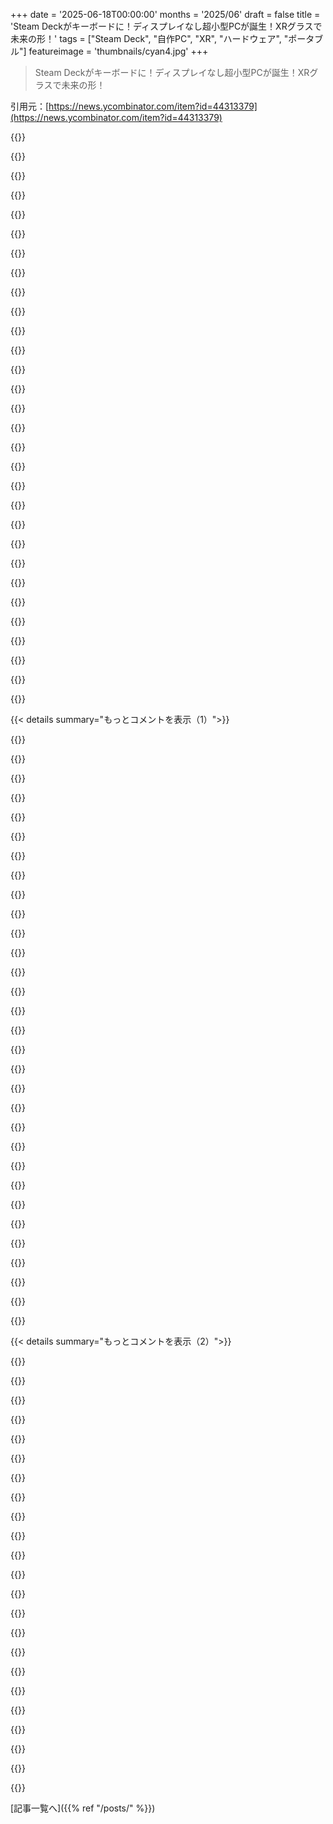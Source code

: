 +++
date = '2025-06-18T00:00:00'
months = '2025/06'
draft = false
title = 'Steam Deckがキーボードに！ディスプレイなし超小型PCが誕生！XRグラスで未来の形！'
tags = ["Steam Deck", "自作PC", "XR", "ハードウェア", "ポータブル"]
featureimage = 'thumbnails/cyan4.jpg'
+++

> Steam Deckがキーボードに！ディスプレイなし超小型PCが誕生！XRグラスで未来の形！

引用元：[https://news.ycombinator.com/item?id=44313379](https://news.ycombinator.com/item?id=44313379)




{{<matomeQuote body="このプロジェクトはずっと頭の片隅にあったことで、少しずつ形になってきたんだ。<br>Apple Magic Keyboardの真下に完璧に収まるコンピューターで、ドングルや小型マウスみたいな周辺機器を収納するスペースもある。ディスプレイはなくて、代わりにXRグラスを使うんだ。<br>中身はSteam Deck OLEDのメインボード、クーラー、バッテリーだよ。ちゃんとパーツを別に買って、傷一つない本体をバラしたわけじゃないんだ。<br>リンクはCADファイルだよ。もっと良いのを作ろうと思って、オープンソースにしたんだ。<br>すぐにファイルを見たい人はどうぞ。これは興味がある人向けの誕生秘話だよ。<br>XREAL glassesを数ヶ月前から使い始めたんだけど、最高だよ、間違いなく俺のお気に入りの”XR”製品だ。XRのキラーアプリであるバーチャルディスプレイを中心に作られていて、不要なハードウェアは全部削ぎ落として小型軽量になってる。<br>でも、この無駄が嫌なんだ。どんなデバイスで使っても、内蔵スクリーンは使われないままだし。それに並行して、”空間コンピューター”と名乗ってる製品にはすごくガッカリしてるんだ。顔に貼り付ける重たいiPadでしかないからね。<br>これらのグラスと一緒に使うために設計された、本当に小さな本物のコンピューターが欲しかったんだ。<br>それで本物のiPadを手に入れて、Shapr3Dをダウンロードして作業に取り掛かった。試行錯誤のプロセスでは、iPadと3Dプリンターを行ったり来たりしたよ。ネジ穴、エアフロー、人間工学を完璧にするために、およそ15回は失敗を繰り返したと思う。<br>その最終的な結果が、俺が信じる真の”空間コンピューター”だよ。毎日使ってるけど、かなり満足してる。今はUbuntu 24が動いてるけど、ハードウェアに最適化されてるSteam OSに戻すかもしれないな。" userName="MichaelThatsIt" createdAt="2025/06/18 21:21:26" color="#ff5c5c">}}




{{<matomeQuote body="プロジェクトのreadme.mdにコメントの最初の3文くらい入れた方がいいよ。”spatial display”とかXREALが何かわからない人もいるからさ。" userName="ludicrousdispla" createdAt="2025/06/19 04:17:55" color="#785bff">}}




{{<matomeQuote body="小型マウスを持ち歩く代わりに、ケース自体をトラックパッドにするのもアリじゃない？<br>https://ploopy.co/trackpad/" userName="marci" createdAt="2025/06/19 10:24:21" color="#ff33a1">}}




{{<matomeQuote body="（コメント3への返信）それ持ってるよ！結構デカいんだよね。<br>フルサイズのトラックボールをどうにかして中に収められないか考えてるところ。" userName="MichaelThatsIt" createdAt="2025/06/19 16:50:29" color="">}}




{{<matomeQuote body="Steam Deckのトラックパッドを使うこと考えた？あれって便利？" userName="holmesworcester" createdAt="2025/06/23 16:30:13" color="">}}




{{<matomeQuote body="ははあ、面白い…Steam Deckのデュアルトラックパッドじゃなくてデュアルトラックボールだったらどうなるんだろ…って考えちゃったよ。" userName="marci" createdAt="2025/06/19 20:03:41" color="">}}




{{<matomeQuote body="XREAL glasses使い始めて数ヶ月ってことだけど、視力とか目の疲れはどう？<br>ゲームや映画にはいいけど、仕事にはぼやけてるって言う人も見たことあるんだけど…" userName="nottorp" createdAt="2025/06/19 07:32:17" color="#45d325">}}




{{<matomeQuote body="Viture XR Pro glasses使ってるけど、たまにPCに使うのはいいけど、仕事で毎日使うほどじゃないな。ゲームや映画にはすごくいいし、電車や飛行機でノートPC使う時の姿勢改善にも役立つ。でも、両目のフォーカス調整しても、24”とか27”モニターのシャープさには及ばないんだ。<br>もしデスクに24”の1080pモニターか、XRグラスで8〜10時間作業するかって言われたら、モニターを選ぶね。<br>目の疲れは全然感じないよ。表示が3〜4m先に見えるのが効いてるのかも。" userName="Full_Clark" createdAt="2025/06/20 01:41:52" color="#785bff">}}




{{<matomeQuote body="XREAL glassesを毎日1ヶ月使ったら視力が落ち始めたってレビューを見たよ（使うのやめたら1週間ちょっとで良くなったらしいけど）。<br>だから長期使用者の意見にだけ耳を傾けるべきだと思うな…" userName="throwaway290" createdAt="2025/06/19 14:37:21" color="#ff5c5c">}}




{{<matomeQuote body="それはかなり断言してるね、根拠とかソースあるの？" userName="delecti" createdAt="2025/06/19 16:34:52" color="">}}




{{<matomeQuote body="ええとね、ロシア語だけどソースはあるよ。これね https://www.iphones.ru/iNotes/otkazalsya-ot-ochkov-rasshiren..." userName="throwaway290" createdAt="2025/06/19 17:18:39" color="#ff33a1">}}




{{<matomeQuote body="身体的なダメージっていうよりは、単なる眼精疲労に聞こえるな。どんな仕組みでダメージ受けるっていうのさ？" userName="lima" createdAt="2025/06/19 20:52:17" color="">}}




{{<matomeQuote body="Air glassesはちょっとぼやけるんだよね。Xreal One Prosの方がずっといいよ。ビデオ通話しないなら一日中でも作業できるし。" userName="regularfry" createdAt="2025/06/19 10:30:32" color="#38d3d3">}}




{{<matomeQuote body="他のXR製品と比べて特別ダメってことはないよ。だいたい必要な作業はこれでできるし。" userName="MichaelThatsIt" createdAt="2025/06/19 07:54:31" color="">}}




{{<matomeQuote body="AR製品同士の比較じゃなくて、ARとモニターを比べてるんだよ。" userName="nottorp" createdAt="2025/06/19 08:11:02" color="">}}




{{<matomeQuote body="ごめんごめん。普通の1080pモニターと同じくらい良いし、120Hzのリフレッシュレートにも対応してるよ。まあ、FOV（視野角）が気になるかもね。" userName="MichaelThatsIt" createdAt="2025/06/19 15:28:58" color="#ff5c5c">}}




{{<matomeQuote body="試すのはずっと先になりそうだなあ。俺乱視と度数があるから、かなり特注品が必要になりそうなんだ。" userName="nottorp" createdAt="2025/06/19 17:25:51" color="">}}




{{<matomeQuote body="それ、処方箋レンズのインサートがあるよ、乱視とか度数込みで。" userName="lima" createdAt="2025/06/19 20:44:56" color="#785bff">}}




{{<matomeQuote body="Appleみたいに？一つの供給元で、しかもめっちゃ高いとか？" userName="nottorp" createdAt="2025/06/20 07:38:50" color="">}}




{{<matomeQuote body="度付きレンズはサイトで地域ごとに3つの業者が紹介されてるみたいで、他にもいくつかあるよ。USの提携業者は150ドルって書いてたけど、他のとこはもっと安いオプションもあると思う。" userName="corvec" createdAt="2025/06/20 08:13:20" color="#ff33a1">}}




{{<matomeQuote body="私はEUに住んでるんだけど、HONSVRを使って50ドルだったよ。これはリーズナブルだと思う。" userName="lima" createdAt="2025/06/21 14:04:02" color="#45d325">}}




{{<matomeQuote body="私もXREALでhonsvrのレンズを使ってるけど、軽度の乱視だけどすごく良い感じだよ。" userName="holmesworcester" createdAt="2025/06/23 16:31:17" color="">}}




{{<matomeQuote body="ファイルと体験を共有してくれてマジありがとう！<br>初めてのXRグラス、Xreal One Proを買ったばっかで、これを参考にしようとブックマークしてたんだ。このグラスにはすごく感動してるよ。<br>ifixitでSteam Deckのメインボードが見つかんないんだけど、どこで見つけたの？" userName="ezschemi" createdAt="2025/06/19 00:19:28" color="#ff5c5c">}}




{{<matomeQuote body="Ebayだよ！でも心配しないで！私はRadxa Rock 5Bをベースにしたバージョンを開発中なんだ。Pi 5より手に入りやすくて性能も良いよ。製品化とかカスタム基板の調査も進めてるんだ。" userName="MichaelThatsIt" createdAt="2025/06/19 00:28:52" color="#45d325">}}




{{<matomeQuote body="なるほど、Ebayをチェックしてみるよ。製品版には興味あるけど、Steam DeckとかFrameworkみたいなx64基板のやつだけかな。3Dプリンターとかはやりたくないんだよね。後者のFrameworkはSteam Deckより大きいけど。バッテリーは無しでいいや、どうせ仕事の後で電源の近くで使うし。" userName="ezschemi" createdAt="2025/06/19 00:44:16" color="#ff33a1">}}




{{<matomeQuote body="＞今はUbuntu 24だけど、ハードウェアに最適化されてるSteam OSに戻すかも<br>具体的にどんな問題があるの？バッテリーの消費？パフォーマンス？安定性？" userName="ThibJP" createdAt="2025/06/19 15:37:56" color="">}}




{{<matomeQuote body="これ最高じゃん！＞完璧に動くやつをバラしたんじゃなくて、部品をバラバラに買ったんだ<br>へー、部品単体で買えるって知らなかったよ。いいね！" userName="zavec" createdAt="2025/06/19 07:37:18" color="">}}




{{<matomeQuote body="これはマジでクール！Commodore 64みたいなキーボード一体型PCがまた復活するのを見るのは嬉しいね。Viture Proを最近買ったから、これに追加するのも楽しそう。<br>最終的に、XRグラスを使ったポータブル用途でも、USB-Cドックを使った自宅用途でも、このフォームファクタはすごく良いと思う。市販のXRグラスはまだ少し粗いけど、こういうセットアップの良いところは、コンピューターとグラスを個別に入れ替えられること。グラスが進化したら（特に高品質導波路のグラスに期待）、アップグレードできるね。" userName="ryukafalz" createdAt="2025/06/19 16:49:08" color="#ff33a1">}}




{{<matomeQuote body="このプロジェクトでFrameworkベースのバージョンを将来のアイデアとして挙げてたけど、r/frameworkに似たFramework 13のビルドが数ヶ月前にあったよ。見てみて↓<br>https://www.reddit.com/r/framework/comments/1jo7m8c/framewor...<br>Ryzen AIメインボードで更新されたやつ↓<br>https://www.reddit.com/r/cyberDeck/comments/1kjknh4/vrxr_cyb...<br>GitHubリポジトリにSTLとビルドの詳細があるよ↓<br>https://github.com/Pyro57000/fyer_deck<br>LinuxとStardust XRをXREALグラスで動かしてるやつ。" userName="starkparker" createdAt="2025/06/18 22:44:55" color="#ff5733">}}




{{<matomeQuote body="これめっちゃ好き！r/cyberdeckにも似たのあるけど、見た目がイマイチだったんだよね。すごくシンプルで、飛行機でもあんまり目立たず、でも見た目がいいのが欲しかったんだ。Redditのスレッドにコメントくれた人がいて、Framework版でコラボできたらいいなと思ってるよ。" userName="MichaelThatsIt" createdAt="2025/06/18 23:31:31" color="#ff5c5c">}}




{{< details summary="もっとコメントを表示（1）">}}

{{<matomeQuote body="逆を行く人もいるんだね。FrameworkのボードでSteam Deck作った人とか。<br>https://www.printables.com/model/1051411-framework-portable-...<br>弁当箱みたいな変形するやつとか面白そう。クラムシェルじゃなくて2つのモードを切り替えられるやつね。" userName="marci" createdAt="2025/06/19 10:15:25" color="">}}




{{<matomeQuote body="ちゃんとしたcyberdeck型のPC、ずーっと待ってたから嬉しいな。クリエイターに一つ提案なんだけど、キーボードの右か左にスマホみたいなタッチディスプレイを付けたらどうかな？VR中はトラックパッド、VR外では通知とかに使えて便利だと思うよ。" userName="leoc" createdAt="2025/06/19 01:46:04" color="#45d325">}}




{{<matomeQuote body="サイドにモジュール付けられるように、次のバージョン作ってるよ。トラックパッド内蔵も考えたけど、左利きだから左に付けるだろうし、より個人的なものになるかなと思ってやめたんだ。" userName="MichaelThatsIt" createdAt="2025/06/19 01:49:17" color="">}}




{{<matomeQuote body="やったー！話そうよ！リポジトリにissue立てて進めよう。もういくつかモジュールはデザイン済みだよ。あ、ごめんユーザー名見てなかった。君もモジュールシステム作ってるのかと思ったわ、てへぺろ" userName="MichaelThatsIt" createdAt="2025/06/19 02:07:08" color="#45d325">}}




{{<matomeQuote body="すごくいいね！他のキーボードはサポートしない方がいいと思うな。複雑になるし。Steam Deckとrpi5とFrameworkの組み合わせくらいが丁度いいんじゃない？僕の趣味は小型化なんだ。もしこのプロジェクトをフォークするなら（他の片付いたらだけど）、良いドングルを選んで、好きなコントローラー[1]とマウス[2]が入る最小サイズを追求するね。<br>[1]https://www.youtube.com/watch?v=55DO1HDeCHQ<br>[2]まだ探してる<br>USB-Cケーブルの厚みなくす改造とかも考えちゃうな。Pogoピンと3Dプリントでいけるはず。" userName="johnwalkr" createdAt="2025/06/19 01:05:21" color="#ff5c5c">}}




{{<matomeQuote body="そう言ってくれて嬉しいよ、Magic Keyboardはいいと思うからね。製品版にするならオリジナル使う必要あるだろうけど、似たのにしたいな。最初はHHKB Studioにしようとしたんだけど、Magic Keyboardの方が薄いし、アメリカならどこにでもあるからそっちを選んだんだ。" userName="MichaelThatsIt" createdAt="2025/06/19 01:40:40" color="#ff33a1">}}




{{<matomeQuote body="「主にイライラから。XRの主要メーカーはハードを”コンピューター”って言ってるけど、顔に付けるiPadだよ。Webとかゲームとかコンテンツ見るくらい。重くて制約多すぎ。」← これね！HMDでプログラミング好きだからこのプロジェクトは最高。でも、AOSPベースのXRヘッドセットでもtermuxとXでLinux環境動かせるって知っといてね: https://www.reddit.com/r/cyberDeck/comments/fc5sfr/oculus_qu...<br>あと、ポータブルキーボード探してるならこれもおすすめだよ: https://www.protoarc.com/products/xk01-tri-fold-bluetooth-ke...。これが僕のメイン。" userName="sxp" createdAt="2025/06/19 01:27:40" color="#ff33a1">}}




{{<matomeQuote body="実はXRには10年近く関わってるんだ。だから「XRで開発」はいろいろ試したよ。ここ2年はXRネイティブの開発プラットフォーム作ろうとしてたんだ。<br>でもいつも言われたのはXREAL以外のデバイスは「重すぎる」ってことだった。<br>それに、ハックっぽくない、体験に合わせたデバイスが欲しかったんだよね。" userName="MichaelThatsIt" createdAt="2025/06/19 01:42:58" color="#45d325">}}




{{<matomeQuote body="このセットアップには超興味あるね！Bigscreen Beyond 2[0]はサイズと重量のバランスがすごく良いと思うんだ。でもVRであってARじゃないんだよね。VRでコンピューティングをうまくやる何かを作るのが待ちきれないよ。Simlula VR[1]が長いこと頑張ってることだけどね。<br>[0] https://www.bigscreenvr.com<br>[1] https://simulavr.com/blog/intermediate-products/" userName="sandeep1998" createdAt="2025/06/19 07:02:31" color="#38d3d3">}}




{{<matomeQuote body="Big screenの大ファンだよ。DarshanはXR界で多分一番冷静なファウンダーじゃないかな。" userName="MichaelThatsIt" createdAt="2025/06/19 07:56:55" color="">}}




{{<matomeQuote body="それ、わかるなぁ。君のcompute puckベースのデザインは人間工学的にずっと優れてるよ。SCOTTeVESTみたいなのと組み合わせれば、かなり良いモバイルXRの形になるね。その調子で頑張って！" userName="sxp" createdAt="2025/06/19 03:05:16" color="#38d3d3">}}




{{<matomeQuote body="＞excluding XREAL<br>XREALをテストしてないってこと？それともXREALは重すぎないって見解？<br>質問したのは、僕はViture XR Pro（XREALのクローンみたいなもん）を持ってるんだけど、数時間使うと重すぎると感じるからなんだ。<br>そんなに重くなくて、端から端までテキストが読めるクリアなディスプレイのソリューションが本当に欲しいね。" userName="LoveMortuus" createdAt="2025/06/19 08:42:43" color="#ff5c5c">}}




{{<matomeQuote body="それは君のpupillary distanceがVitureで対応できる範囲より大きいのかもしれないね。今、試してるボロいメガネがあるんだけど、pupillary distanceに合わせてカスタムレンズが作れるらしいよ。" userName="swsieber" createdAt="2025/06/19 14:16:31" color="#45d325">}}




{{<matomeQuote body="＞termux<br>termuxには3年くらい前までワクワクしてたんだ。でも、アプリが古いAndroid APIバージョンでコンパイルされてるのを見てね。Googleはこのプロジェクトをダメにすることに無関心みたい。<br>今もまだFdroidのアップデートを壊してるよ:<br>https://github.com/termux/termux-app/issues/4120#issuecommen..." userName="darthwalsh" createdAt="2025/06/19 23:33:41" color="">}}




{{<matomeQuote body="Frameworkの画面を完全に外して、代わりにXreal Airを使おうと思ってたんだ。これは本当にクールなビルドだね。画面取り外しのアイデアに触発されたよ！何も壊さないことを願ってるけど。" userName="stavros" createdAt="2025/06/19 01:03:31" color="#ff5c5c">}}




{{<matomeQuote body="何もかも壊しちゃえ！それが修理を学ぶ方法さ。先日もトイレを分解して、水漏れは”簡単な修理”だと思って完全にパニックになったところだよ。簡単じゃなかったけど、やり遂げたよ。" userName="MichaelThatsIt" createdAt="2025/06/19 01:35:08" color="">}}




{{<matomeQuote body="ここ数年で、どんどん多くの人がヘッドレスノートPCのバリエーションを作ってるのを見たよ。これは多分OPより良いアプローチだと思うけど、結局はどんなフォームファクターが欲しいか（そしてどれだけいじくりたいか！）によるかな。例えばこんなの:<br>https://epiren.medium.com/i-created-a-headless-macbook-pro-a...<br>でも、君は一人じゃないよ！" userName="mbreese" createdAt="2025/06/19 03:11:03" color="#785bff">}}




{{<matomeQuote body="そっちの方が確実に簡単だけど、良いかどうかはわかんないなぁ。首なしPCは僕の完全に偏見のない意見では、そんなに可愛くないんだよね。" userName="MichaelThatsIt" createdAt="2025/06/19 03:41:51" color="">}}




{{<matomeQuote body="君の意見はそうだと思ったよ。個人的な好みだけど、ディスプレイなしのノートPCの方がデイリーユースに近いと思うな。理由は２つ。１）パフォーマンスが良い。（Frameworkのマザーボードとかなら別だけど）２）フォームファクター。厚いランチボックスより薄いスレート型が好きかな。でも、ほとんどの人には、既存ノートPCを改造する方が、君のやったことより簡単だと思うよ。驚かされてるし、ARグラスをディスプレイにしたヘッドレスPCのアイデアはすごく好きだよ。真剣に検討すべきユースケースだと思う。" userName="mbreese" createdAt="2025/06/19 05:54:19" color="#ff33a1">}}




{{<matomeQuote body="全く同感。これを本物の製品にできるか検討中だよ。小ロット製品として真剣に考えるくらい注目されたからね。もしやるなら、カスタムボードを使ってサイズをもっとかなり削れるようにするつもり。" userName="MichaelThatsIt" createdAt="2025/06/19 06:36:26" color="#ff33a1">}}




{{<matomeQuote body="簡単なはずだよ！唯一の注意点はWi-Fiを残したい場合。アンテナはフタの部分にあるから、移動させるか別のアンテナを使う必要があるね。" userName="nrp" createdAt="2025/06/19 05:31:13" color="">}}




{{<matomeQuote body="ディスプレイをバッテリーに変えれば、持ち運び時にノートPCを閉じられて、バッテリー寿命がすごく長くなるのかな？" userName="LoveMortuus" createdAt="2025/06/19 08:40:02" color="">}}




{{<matomeQuote body="これはネイティブなLinux環境で最高だね。最近、Quest 3でウェブ開発を試したブログを書いたんだけど、一応動くけど、すごくハッキーだしパフォーマンスもまだ足りない。でも、Questのいいところは、空間にバーチャルウィンドウを置けることだね、ここでの固定2Dモニターとは違って。<br>https://benkaiser.dev/web-development-in-vr/" userName="benkaiser" createdAt="2025/06/20 00:26:33" color="#45d325">}}




{{<matomeQuote body="今一番いいARグラスって何？友達に聞かれたんだけど。" userName="KingOfCoders" createdAt="2025/06/19 10:26:37" color="">}}




{{<matomeQuote body="XREAL One Prosが断トツで良いよ。" userName="MichaelThatsIt" createdAt="2025/06/19 21:13:01" color="">}}




{{<matomeQuote body="良くない中での一番、かな。これらの製品はまだ全然すごくないし、画質にこだわるならなおさら。明るさを上げたいと、オーバーヒートが問題になるしね。" userName="dankwizard" createdAt="2025/06/20 00:03:00" color="">}}




{{<matomeQuote body="すごくクールなプロジェクトだね。少し前に、同じようなグラス（多分これと同じ）を使った投稿があったけど、そっちはノートPCのディスプレイをもっと大きいのに置き換えるのが目的だった。このプロジェクトがノートPCをSBCに置き換えてるのが好きだな。十年以上SBCがRaspberry Piになるのを願ってたけど…まあ、遅れてもやらないよりはマシだね。" userName="fitsumbelay" createdAt="2025/06/19 01:29:16" color="#785bff">}}




{{<matomeQuote body="これ、マジすごいプロジェクトだね！いいとこ取りって感じ。本物のキーボードにパワフルなPC、常に使えるXRグラス。長時間使うならXreal One Proってどうなの？コーディング中に画面の解像度が低いのに耐えなきゃいけないのが心配なんだよ。" userName="leohart" createdAt="2025/06/19 04:29:05" color="#ff5c5c">}}




{{<matomeQuote body="なかなかいいよ！僕はOneもOne Proも持ってるんだけど、Proの方がクリアさとかFOVがマジで向上してるのがわかるんだ。画面も他の1080pモニターと同じくらい読みやすいしね。" userName="MichaelThatsIt" createdAt="2025/06/19 04:46:53" color="#ff5733">}}




{{<matomeQuote body="ARグラスが出てきて、ついに”サイバーデック”の市場が開かれたね。すごく流行るとは思わないけど、旅行好きのギークには絶対需要あるよ。俺はXREAL Oneグラスとセットで絶対買いたいね。適切な規模感を見つけるのが課題かな。LingLongがKickstarterでやったけど、量産には興味なさそうだし。" userName="toyg" createdAt="2025/06/19 14:36:44" color="#ff33a1">}}

{{</details>}}




{{< details summary="もっとコメントを表示（2）">}}

{{<matomeQuote body="これ見てるとさ、ゲーミング以外でそのGPUで何ができるか気になるんだよね。たぶんTinyLlamaとか？でも、ちゃんと使えるくらい性能あるのかな？" userName="neuroelectron" createdAt="2025/06/19 05:12:14" color="">}}




{{<matomeQuote body="r/localllamaで、これで小さいモデルを動かしてる人たちを何人か見たよ！小さいのにパワフルなマシンだよ。" userName="MichaelThatsIt" createdAt="2025/06/19 06:38:50" color="#ff5c5c">}}




{{<matomeQuote body="MacBookの画面が壊れた人が、「ヘッドレスMacBook」にするのってたまにあるよね。俺は安く「ヘッドレスMacBook」を手に入れて、それにXREALグラスを付けたいと思ってたんだ！" userName="theknarf" createdAt="2025/06/19 14:10:12" color="#ff5c5c">}}




{{<matomeQuote body="Vision Proの仮想モニター表示をヘッドレスMacBookで使ってる人を見たことあるよ。" userName="hbn" createdAt="2025/06/19 14:14:57" color="">}}




{{<matomeQuote body="＞ Raspberry Pi 5版が重要だけど、いいバッテリーが見つからないんだよね（HATみたいなやつ）。<br>それならPiJuice HATをチェックしてみてよ。全てのRPiモデルでUPSとしてすごく役に立つから。" userName="thinkmassive" createdAt="2025/06/19 14:08:27" color="#45d325">}}




{{<matomeQuote body="ああ、これ昨日俺も投稿したんだよねhttps://news.ycombinator.com/item?id=44309248" userName="HelloUsername" createdAt="2025/06/19 06:23:47" color="">}}




{{<matomeQuote body="俺のサンダー盗もうとしてんの？ｗ<br>まあシェアしてくれて感謝！これ個人的なサイドプロジェクトだったのに、まさかの大ヒットでびっくりだよ。みんなが楽しんでくれてマジ嬉しい！" userName="MichaelThatsIt" createdAt="2025/06/19 06:30:52" color="#785bff">}}




{{<matomeQuote body="別の人がもっと早く投稿してたみたいだよ！(https://news.ycombinator.com/item?id=44217204 2025年6月8日)<br>俺のよりタイトル良かったなｗ。でも議論はなかったっぽい。<br>マジでクールなプロジェクトだね！" userName="HelloUsername" createdAt="2025/06/19 10:49:45" color="#785bff">}}




{{<matomeQuote body="「Apple Magic Keyboard」のキートラベルってどんぐらいなの？ちょっと怪しい見た目してるけど。" userName="einpoklum" createdAt="2025/06/19 15:21:24" color="">}}




{{<matomeQuote body="キートラベルにこだわりある人なら、Apple Magic Keyboardは向いてないだろうね。" userName="jon-wood" createdAt="2025/06/19 16:15:05" color="">}}




{{<matomeQuote body="正直、まあまあのキーボードだと思うよ。マジで最悪なのは矢印キーの配置だけだな。" userName="MichaelThatsIt" createdAt="2025/06/19 15:30:51" color="">}}




{{<matomeQuote body="このREADME、数十MBもあるんだけど。スマホだと全然読み込めないじゃん。" userName="remram" createdAt="2025/06/20 16:59:02" color="#ff5733">}}




{{<matomeQuote body="なんでValveは、こんな感じでSteam DeckのマザーボードだけをUSB-C付きの箱に入れて売らなかったんだろうね？" userName="WithinReason" createdAt="2025/06/19 08:09:04" color="">}}




{{<matomeQuote body="たぶんXRグラスがまだ一般向けじゃないからじゃないかな。俺もViture XR Pro持ってるけど、端がボケるし、視度調整あってもクリアに見るの難しいし、IPDの問題もあるしね。<br>やっぱり腕の長さにあるディスプレイは顔につけるやつよりまだメリット多いよ。まあ、ディスプレイのホコリを全部拭きたくなる俺としては、グラスはその点解決してくれたけど、数時間使うと重くて痛いんだよね。個人的には、まだそこまで来てないと思うけど、将来には超期待してるよ！" userName="LoveMortuus" createdAt="2025/06/19 08:38:43" color="#ff5733">}}




{{<matomeQuote body="Valveは前にSteam Machinesで失敗してるじゃん。Steam Deckの生産を二つに分けて、規模の経済性が落ちるような決定する理由はないよ。<br>それに「ただの」箱に入ったDeckだって同じ規制承認が必要だしね。" userName="devnullbrain" createdAt="2025/06/19 13:04:40" color="#785bff">}}




{{<matomeQuote body="子どもの頃、2020年代のコンピューターってまさにこんな感じになると思ってたんだよね！" userName="herval" createdAt="2025/06/19 17:04:07" color="">}}




{{<matomeQuote body="こんなに頑張ったのに、ベースがすごく悪いキーボードってのがもったいないな。" userName="ferongr" createdAt="2025/06/19 18:24:43" color="">}}




{{<matomeQuote body="マウスの突起が付いたTrackpad 2のキーボードを使えばよかったんじゃない？" userName="leonsegal" createdAt="2025/06/20 06:55:39" color="">}}




{{<matomeQuote body="ハードウェア開発がソフトウェア開発みたいに簡単になる世界の瀬戸際にいるのかなって思うよ。こういうプロジェクトを見るとそう感じるね。" userName="ngamboa" createdAt="2025/06/18 22:41:48" color="">}}




{{<matomeQuote body="3週間前に聞いたら「マジかよ」って思っただろうけど、これ、本気でそんなに難しくなかったんだ。正直、CADなんて触ったこともなかったしね。次の課題はサプライチェーン、カスタム基板の調達、製品版のユニットエコノミクスかな。" userName="MichaelThatsIt" createdAt="2025/06/19 01:36:59" color="#ff5733">}}




{{<matomeQuote body="ハードウェア開発にはまだソフトウェアにはない物理的な制約があるよね。材料費、製造の複雑さ、安全要件は、CADや3Dプリンターだけじゃ乗り越えられない壁を作るんだよ。" userName="ethan_smith" createdAt="2025/06/19 02:00:47" color="#ff5733">}}




{{<matomeQuote body="うん、それが本当のハードルだって学び中なんだ。プロセスを教えてもらうために、この分野の人たちに頼るように頑張ってるよ。サプライチェーンは人間関係basedな経済みたいだね。いつか中国に飛ぶことになるかも。" userName="MichaelThatsIt" createdAt="2025/06/19 02:14:17" color="#45d325">}}

{{</details>}}



[記事一覧へ]({{% ref "/posts/" %}})
